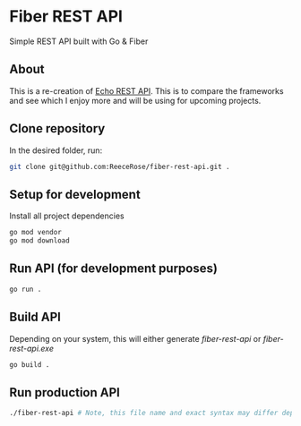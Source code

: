 # Fiber REST API

Simple REST API built with Go & Fiber

## About

This is a re-creation of [Echo REST API](https://github.com/ReeceRose/echo-rest-api). This is to compare the frameworks and see which I enjoy more and will be using for upcoming projects.

## Clone repository

In the desired folder, run:

```bash
git clone git@github.com:ReeceRose/fiber-rest-api.git .
```

## Setup for development

Install all project dependencies

```bash
go mod vendor
go mod download
```

## Run API (for development purposes)

```bash
go run .
```

## Build API

Depending on your system, this will either generate _fiber-rest-api_ or _fiber-rest-api.exe_

```bash
go build .
```

## Run production API

```bash
./fiber-rest-api # Note, this file name and exact syntax may differ depending on your system. This is simply and example.
```
